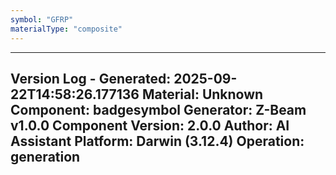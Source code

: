 ```yaml
---
symbol: "GFRP"
materialType: "composite"
---
```


---
Version Log - Generated: 2025-09-22T14:58:26.177136
Material: Unknown
Component: badgesymbol
Generator: Z-Beam v1.0.0
Component Version: 2.0.0
Author: AI Assistant
Platform: Darwin (3.12.4)
Operation: generation
---